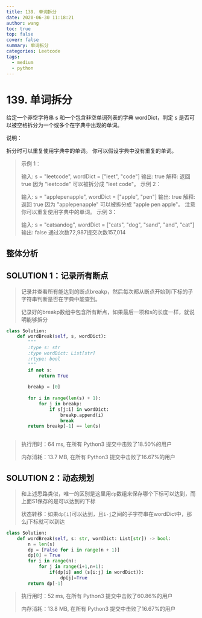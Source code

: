 ```yaml
---
title: 139. 单词拆分
date: 2020-06-30 11:18:21
author: wang
toc: true
top: false
cover: false
summary: 单词拆分
categories: Leetcode
tags:
  - medium
  - python
---
```


# 139. 单词拆分

给定一个非空字符串 s 和一个包含非空单词列表的字典 wordDict，判定 s 是否可以被空格拆分为一个或多个在字典中出现的单词。

说明：

拆分时可以重复使用字典中的单词。
你可以假设字典中没有重复的单词。








> 示例 1：
>
> 输入: s = "leetcode", wordDict = ["leet", "code"]
> 输出: true
> 解释: 返回 true 因为 "leetcode" 可以被拆分成 "leet code"。
>示例 2：
> 
> 输入: s = "applepenapple", wordDict = ["apple", "pen"]
> 输出: true
>解释: 返回 true 因为 "applepenapple" 可以被拆分成 "apple pen apple"。
>      注意你可以重复使用字典中的单词。
> 示例 3：
>
>输入: s = "catsandog", wordDict = ["cats", "dog", "sand", "and", "cat"]
> 输出: false
>通过次数72,987提交次数157,014
> 
>
> 
>



## 整体分析



## SOLUTION 1：记录所有断点

> 记录并查看所有能达到的断点breakp，然后每次都从断点开始到i下标的子字符串判断是否在字典中能查到。
>
> 记录好的breakp数组中包含所有断点，如果最后一项和s的长度一样，就说明能够拆分

```python
class Solution:
    def wordBreak(self, s, wordDict):
        """
        :type s: str
        :type wordDict: List[str]
        :rtype: bool
        """
        if not s:
            return True
        
        breakp = [0]
        
        for i in range(len(s) + 1):
            for j in breakp:
                if s[j:i] in wordDict:
                    breakp.append(i)
                    break
        return breakp[-1] == len(s)
    


```

> 执行用时：64 ms, 在所有 Python3 提交中击败了18.50%的用户
>
> 内存消耗：13.7 MB, 在所有 Python3 提交中击败了16.67%的用户



## SOLUTION 2：动态规划

> 和上述思路类似，唯一的区别是这里用`dp`数组来保存哪个下标可以达到，而上面S1保存的是可以达到的下标
>
> 状态转移：如果`dp[i]`可以达到，且`i-j`之间的子字符串在wordDict中，那么j下标就可以到达

```python
class Solution:
    def wordBreak(self, s: str, wordDict: List[str]) -> bool:
        n = len(s)
        dp = [False for i in range(n + 1)]
        dp[0] = True
        for i in range(n):
            for j in range(i+1,n+1):
                if(dp[i] and (s[i:j] in wordDict)):
                    dp[j]=True
        return dp[-1]

```

> 执行用时：52 ms, 在所有 Python3 提交中击败了60.86%的用户
>
> 内存消耗：13.8 MB, 在所有 Python3 提交中击败了16.67%的用户